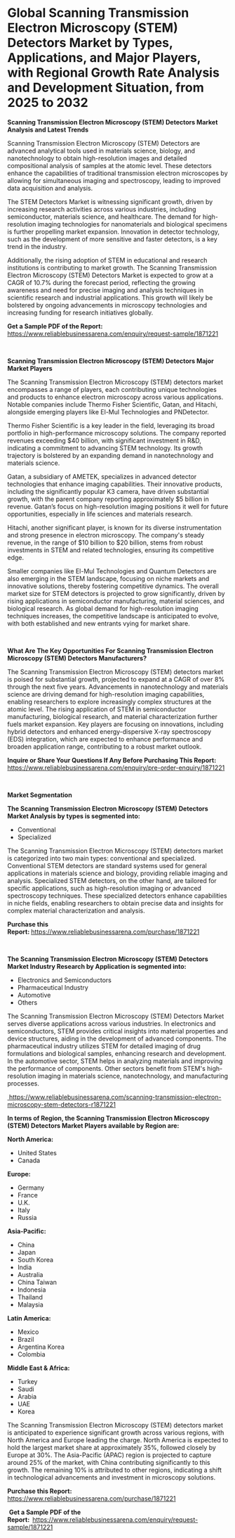 <p><h1>Global Scanning Transmission Electron Microscopy (STEM) Detectors Market by Types, Applications, and Major Players, with Regional Growth Rate Analysis and Development Situation, from 2025 to 2032</h1></p><p><strong>Scanning Transmission Electron Microscopy (STEM) Detectors Market Analysis and Latest Trends</strong></p>
<p><p>Scanning Transmission Electron Microscopy (STEM) Detectors are advanced analytical tools used in materials science, biology, and nanotechnology to obtain high-resolution images and detailed compositional analysis of samples at the atomic level. These detectors enhance the capabilities of traditional transmission electron microscopes by allowing for simultaneous imaging and spectroscopy, leading to improved data acquisition and analysis.</p><p>The STEM Detectors Market is witnessing significant growth, driven by increasing research activities across various industries, including semiconductor, materials science, and healthcare. The demand for high-resolution imaging technologies for nanomaterials and biological specimens is further propelling market expansion. Innovation in detector technology, such as the development of more sensitive and faster detectors, is a key trend in the industry.</p><p>Additionally, the rising adoption of STEM in educational and research institutions is contributing to market growth. The Scanning Transmission Electron Microscopy (STEM) Detectors Market is expected to grow at a CAGR of 10.7% during the forecast period, reflecting the growing awareness and need for precise imaging and analysis techniques in scientific research and industrial applications. This growth will likely be bolstered by ongoing advancements in microscopy technologies and increasing funding for research initiatives globally.</p></p>
<p><strong>Get a Sample PDF of the Report:&nbsp;</strong> <a href="https://www.reliablebusinessarena.com/enquiry/request-sample/1871221?utm_campaign=1871&utm_medium=2&utm_source=Github&utm_content=ia&utm_term=12042025&utm_id=scanning-transmission-electron-microscopy-stem-detectors">https://www.reliablebusinessarena.com/enquiry/request-sample/1871221</a></p>
<p>&nbsp;</p>
<p><strong>Scanning Transmission Electron Microscopy (STEM) Detectors Major Market Players</strong></p>
<p><p>The Scanning Transmission Electron Microscopy (STEM) detectors market encompasses a range of players, each contributing unique technologies and products to enhance electron microscopy across various applications. Notable companies include Thermo Fisher Scientific, Gatan, and Hitachi, alongside emerging players like El-Mul Technologies and PNDetector.</p><p>Thermo Fisher Scientific is a key leader in the field, leveraging its broad portfolio in high-performance microscopy solutions. The company reported revenues exceeding $40 billion, with significant investment in R&D, indicating a commitment to advancing STEM technology. Its growth trajectory is bolstered by an expanding demand in nanotechnology and materials science.</p><p>Gatan, a subsidiary of AMETEK, specializes in advanced detector technologies that enhance imaging capabilities. Their innovative products, including the significantly popular K3 camera, have driven substantial growth, with the parent company reporting approximately $5 billion in revenue. Gatan’s focus on high-resolution imaging positions it well for future opportunities, especially in life sciences and materials research.</p><p>Hitachi, another significant player, is known for its diverse instrumentation and strong presence in electron microscopy. The company's steady revenue, in the range of $10 billion to $20 billion, stems from robust investments in STEM and related technologies, ensuring its competitive edge.</p><p>Smaller companies like El-Mul Technologies and Quantum Detectors are also emerging in the STEM landscape, focusing on niche markets and innovative solutions, thereby fostering competitive dynamics. The overall market size for STEM detectors is projected to grow significantly, driven by rising applications in semiconductor manufacturing, material sciences, and biological research. As global demand for high-resolution imaging techniques increases, the competitive landscape is anticipated to evolve, with both established and new entrants vying for market share.</p></p>
<p>&nbsp;</p>
<p><strong>What Are The Key Opportunities For Scanning Transmission Electron Microscopy (STEM) Detectors Manufacturers?</strong></p>
<p><p>The Scanning Transmission Electron Microscopy (STEM) detectors market is poised for substantial growth, projected to expand at a CAGR of over 8% through the next five years. Advancements in nanotechnology and materials science are driving demand for high-resolution imaging capabilities, enabling researchers to explore increasingly complex structures at the atomic level. The rising application of STEM in semiconductor manufacturing, biological research, and material characterization further fuels market expansion. Key players are focusing on innovations, including hybrid detectors and enhanced energy-dispersive X-ray spectroscopy (EDS) integration, which are expected to enhance performance and broaden application range, contributing to a robust market outlook.</p></p>
<p><strong>Inquire or Share Your Questions If Any Before Purchasing This Report:</strong> <a href="https://www.reliablebusinessarena.com/enquiry/pre-order-enquiry/1871221?utm_campaign=1871&utm_medium=2&utm_source=Github&utm_content=ia&utm_term=12042025&utm_id=scanning-transmission-electron-microscopy-stem-detectors">https://www.reliablebusinessarena.com/enquiry/pre-order-enquiry/1871221</a></p>
<p>&nbsp;</p>
<p><strong>Market Segmentation</strong></p>
<p><strong>The Scanning Transmission Electron Microscopy (STEM) Detectors Market Analysis by types is segmented into:</strong></p>
<p><ul><li>Conventional</li><li>Specialized</li></ul></p>
<p><p>The Scanning Transmission Electron Microscopy (STEM) detectors market is categorized into two main types: conventional and specialized. Conventional STEM detectors are standard systems used for general applications in materials science and biology, providing reliable imaging and analysis. Specialized STEM detectors, on the other hand, are tailored for specific applications, such as high-resolution imaging or advanced spectroscopy techniques. These specialized detectors enhance capabilities in niche fields, enabling researchers to obtain precise data and insights for complex material characterization and analysis.</p></p>
<p><strong>Purchase this Report:&nbsp;</strong><a href="https://www.reliablebusinessarena.com/purchase/1871221?utm_campaign=1871&utm_medium=2&utm_source=Github&utm_content=ia&utm_term=12042025&utm_id=scanning-transmission-electron-microscopy-stem-detectors">https://www.reliablebusinessarena.com/purchase/1871221</a></p>
<p>&nbsp;</p>
<p><strong>The Scanning Transmission Electron Microscopy (STEM) Detectors Market Industry Research by Application is segmented into:</strong></p>
<p><ul><li>Electronics and Semiconductors</li><li>Pharmaceutical Industry</li><li>Automotive</li><li>Others</li></ul></p>
<p><p>The Scanning Transmission Electron Microscopy (STEM) Detectors Market serves diverse applications across various industries. In electronics and semiconductors, STEM provides critical insights into material properties and device structures, aiding in the development of advanced components. The pharmaceutical industry utilizes STEM for detailed imaging of drug formulations and biological samples, enhancing research and development. In the automotive sector, STEM helps in analyzing materials and improving the performance of components. Other sectors benefit from STEM's high-resolution imaging in materials science, nanotechnology, and manufacturing processes.</p></p>
<p><a href="https://www.reliablebusinessarena.com/scanning-transmission-electron-microscopy-stem-detectors-r1871221?utm_campaign=1871&utm_medium=2&utm_source=Github&utm_content=ia&utm_term=12042025&utm_id=scanning-transmission-electron-microscopy-stem-detectors">&nbsp;https://www.reliablebusinessarena.com/scanning-transmission-electron-microscopy-stem-detectors-r1871221</a></p>
<p><strong>In terms of Region, the Scanning Transmission Electron Microscopy (STEM) Detectors Market Players available by Region are:</strong></p>
<p>
    <p> <strong> North America: </strong>
        <ul>
            <li>United States</li>
            <li>Canada</li>
        </ul>
        </p> 
    <p> <strong> Europe: </strong>
        <ul>
            <li>Germany</li>
            <li>France</li>
            <li>U.K.</li>
            <li>Italy</li>
            <li>Russia</li>
        </ul>
        </p> 
    <p> <strong> Asia-Pacific: </strong>
        <ul>
            <li>China</li>
            <li>Japan</li>
            <li>South Korea</li>
            <li>India</li>
            <li>Australia</li>
            <li>China Taiwan</li>
            <li>Indonesia</li>
            <li>Thailand</li>
            <li>Malaysia</li>
        </ul>
        </p> 
    <p> <strong> Latin America: </strong>
        <ul>
            <li>Mexico</li>
            <li>Brazil</li>
            <li>Argentina Korea</li>
            <li>Colombia</li>
        </ul>
        </p> 
    <p> <strong> Middle East & Africa: </strong>
        <ul>
            <li>Turkey</li>
            <li>Saudi</li>
            <li>Arabia</li>
            <li>UAE</li>
            <li>Korea</li>
        </ul>
    </p>
    </p>
<p><p>The Scanning Transmission Electron Microscopy (STEM) detectors market is anticipated to experience significant growth across various regions, with North America and Europe leading the charge. North America is expected to hold the largest market share at approximately 35%, followed closely by Europe at 30%. The Asia-Pacific (APAC) region is projected to capture around 25% of the market, with China contributing significantly to this growth. The remaining 10% is attributed to other regions, indicating a shift in technological advancements and investment in microscopy solutions.</p></p>
<p><strong>Purchase this Report: </strong><a href="https://www.reliablebusinessarena.com/purchase/1871221?utm_campaign=1871&utm_medium=2&utm_source=Github&utm_content=ia&utm_term=12042025&utm_id=scanning-transmission-electron-microscopy-stem-detectors">https://www.reliablebusinessarena.com/purchase/1871221</a></p>
<p>&nbsp;<strong>Get a Sample PDF of the Report:&nbsp;&nbsp;</strong><a href="https://www.reliablebusinessarena.com/enquiry/request-sample/1871221?utm_campaign=1871&utm_medium=2&utm_source=Github&utm_content=ia&utm_term=12042025&utm_id=scanning-transmission-electron-microscopy-stem-detectors">https://www.reliablebusinessarena.com/enquiry/request-sample/1871221</a></p>
<p><strong></strong></p>
<p><p></p><p></p><p></p></p>